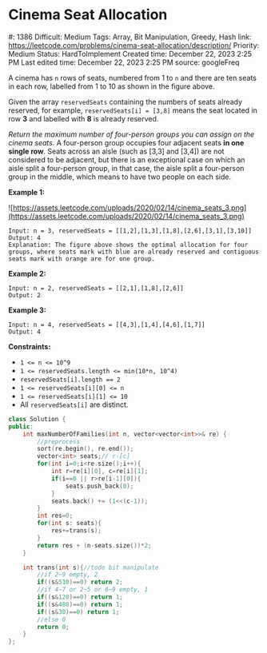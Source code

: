 # Cinema Seat Allocation

#: 1386
Difficult: Medium
Tags: Array, Bit Manipulation, Greedy, Hash
link: https://leetcode.com/problems/cinema-seat-allocation/description/
Priority: Medium
Status: HardToImplement
Created time: December 22, 2023 2:25 PM
Last edited time: December 22, 2023 2:25 PM
source: googleFreq

A cinema has `n` rows of seats, numbered from 1 to `n` and there are ten seats in each row, labelled from 1 to 10 as shown in the figure above.

Given the array `reservedSeats` containing the numbers of seats already reserved, for example, `reservedSeats[i] = [3,8]` means the seat located in row **3** and labelled with **8** is already reserved.

*Return the maximum number of four-person groups you can assign on the cinema seats.* A four-person group occupies four adjacent seats **in one single row**. Seats across an aisle (such as [3,3] and [3,4]) are not considered to be adjacent, but there is an exceptional case on which an aisle split a four-person group, in that case, the aisle split a four-person group in the middle, which means to have two people on each side.

**Example 1:**

![https://assets.leetcode.com/uploads/2020/02/14/cinema_seats_3.png](https://assets.leetcode.com/uploads/2020/02/14/cinema_seats_3.png)

```
Input: n = 3, reservedSeats = [[1,2],[1,3],[1,8],[2,6],[3,1],[3,10]]
Output: 4
Explanation: The figure above shows the optimal allocation for four groups, where seats mark with blue are already reserved and contiguous seats mark with orange are for one group.

```

**Example 2:**

```
Input: n = 2, reservedSeats = [[2,1],[1,8],[2,6]]
Output: 2

```

**Example 3:**

```
Input: n = 4, reservedSeats = [[4,3],[1,4],[4,6],[1,7]]
Output: 4

```

**Constraints:**

- `1 <= n <= 10^9`
- `1 <= reservedSeats.length <= min(10*n, 10^4)`
- `reservedSeats[i].length == 2`
- `1 <= reservedSeats[i][0] <= n`
- `1 <= reservedSeats[i][1] <= 10`
- All `reservedSeats[i]` are distinct.

```cpp
class Solution {
public:
    int maxNumberOfFamilies(int n, vector<vector<int>>& re) {
        //preprocess
        sort(re.begin(), re.end());
        vector<int> seats;// r-[c]
        for(int i=0;i<re.size();i++){
            int r=re[i][0], c=re[i][1];
            if(i==0 || r>re[i-1][0]){
                seats.push_back(0);
            }
            seats.back() += (1<<(c-1));
        }
        int res=0;
        for(int s: seats){
            res+=trans(s);
        }
        return res + (n-seats.size())*2;
    }

    int trans(int s){//todo bit manipulate
        //if 2~9 empty, 2
        if((s&510)==0) return 2;
        //if 4~7 or 2~5 or 6~9 empty, 1
        if((s&120)==0) return 1;
        if((s&480)==0) return 1;
        if((s&30)==0) return 1;
        //else 0
        return 0;
    }
};
```